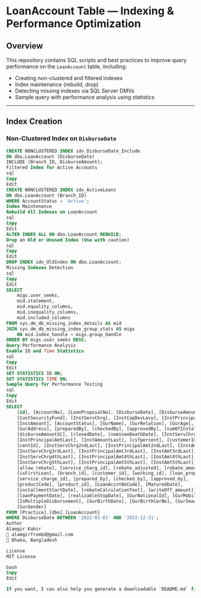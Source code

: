 # LoanAccount Table — Indexing & Performance Optimization

## Overview

This repository contains SQL scripts and best practices to improve query performance on the `LoanAccount` table, including:

- Creating non-clustered and filtered indexes  
- Index maintenance (rebuild, drop)  
- Detecting missing indexes via SQL Server DMVs  
- Sample query with performance analysis using statistics  

---

## Index Creation

### Non-Clustered Index on `DisburseDate`

```sql
CREATE NONCLUSTERED INDEX idx_DisburseDate_Include
ON dbo.LoanAccount (DisburseDate)
INCLUDE (Branch_ID, DisburseAmount);
Filtered Index for Active Accounts
sql
Copy
Edit
CREATE NONCLUSTERED INDEX idx_ActiveLoans
ON dbo.LoanAccount (Branch_ID)
WHERE AccountStatus = 'Active';
Index Maintenance
Rebuild All Indexes on LoanAccount
sql
Copy
Edit
ALTER INDEX ALL ON dbo.LoanAccount REBUILD;
Drop an Old or Unused Index (Use with caution)
sql
Copy
Edit
DROP INDEX idx_OldIndex ON dbo.LoanAccount;
Missing Indexes Detection
sql
Copy
Edit
SELECT
    migs.user_seeks,
    mid.statement,
    mid.equality_columns,
    mid.inequality_columns,
    mid.included_columns
FROM sys.dm_db_missing_index_details AS mid
JOIN sys.dm_db_missing_index_group_stats AS migs
    ON mid.index_handle = migs.group_handle
ORDER BY migs.user_seeks DESC;
Query Performance Analysis
Enable IO and Time Statistics
sql
Copy
Edit
SET STATISTICS IO ON;
SET STATISTICS TIME ON;
Sample Query for Performance Testing
sql
Copy
Edit
SELECT  
    [id], [AccountNo], [LoanProposalNo], [DisburseDate], [DisburseAmount],
    [CustSecurityFund], [InstServChrg], [InstCapDevLavy], [InstPrincipalAmt],
    [InstAmount], [AccountStatus], [GurName], [GurRelation], [GurAge],
    [GurAddress], [preparedBy], [checkedBy], [approvedBy], [numOfInstallment],
    [disburseAmountSC], [closedDate], [nomineeDeathDate], [InstServChrgLast],
    [InstPrincipalAmtLast], [InstAmountLast], [csfpercent], [customerId],
    [centId], [InstServChrg2ndLast], [InstPrincipalAmt2ndLast], [InstAmt2ndLast],
    [InstServChrg3rdLast], [InstPrincipalAmt3rdLast], [InstAmt3rdLast],
    [InstServChrg4thLast], [InstPrincipalAmt4thLast], [InstAmt4thLast],
    [InstServChrg5thLast], [InstPrincipalAmt5thLast], [InstAmt5thLast],
    [allow_rebate], [service_charg_id], [rebate_adjusted], [rebate_amount],
    [isFirstLoan], [branch_id], [customer_id], [working_id], [loan_proposal_id],
    [service_charge_id], [prepared_by], [checked_by], [approved_by],
    [productCode], [product_id], [LoanAccntNoCode], [MaturedDate],
    [installmentStartDate], [rebateCalculationText], [writeOff_amount],
    [loanPaymentDate], [realizableStopDate], [GurNationalId], [GurMobileNo],
    [IsMultipleDisbursement], [GurBirthDate], [GurBirthCerNo], [GurSmartId],
    [GurGender]
FROM [Practice].[dbo].[LoanAccount]
WHERE DisburseDate BETWEEN '2022-01-01' AND '2022-12-31';
Author
Alamgir Kabir
📧 alamgirfrombd@gmail.com
📍 Dhaka, Bangladesh

License
MIT License

bash
Copy
Edit

If you want, I can also help you generate a downloadable `README.md` file for you. Just let me know!
